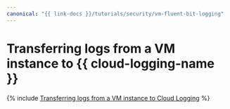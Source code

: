 ```yaml
---
canonical: "{{ link-docs }}/tutorials/security/vm-fluent-bit-logging"
---
```


# Transferring logs from a VM instance to {{ cloud-logging-name }}

{% include [Transferring logs from a VM instance to Cloud Logging](../../_tutorials/security/vm-fluent-bit-logging.md) %}